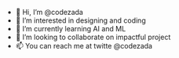 - 👋 Hi, I’m @codezada
- 👀 I’m interested in designing and coding
- 🌱 I’m currently learning AI and ML
- 💞️ I’m looking to collaborate on impactful project
- 📫 You can reach me at twitte @codezada

<!---
codezada/codezada is a ✨ special ✨ repository because its `README.md` (this file) appears on your GitHub profile.
You can click the Preview link to take a look at your changes.
--->

